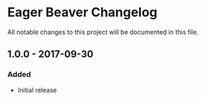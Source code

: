 # Eager Beaver Changelog

All notable changes to this project will be documented in this file.

## 1.0.0 - 2017-09-30
### Added
- Initial release
